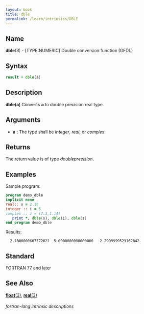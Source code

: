 ```yaml
---
layout: book
title: dble
permalink: /learn/intrinsics/DBLE
---
```

## __Name__

__dble__(3) - \[TYPE:NUMERIC\] Double conversion function
(GFDL)

## __Syntax__
```fortran
result = dble(a)
```
## __Description__

__dble(a)__ Converts __a__ to double precision real type.

## __Arguments__

  - __a__
    : The type shall be _integer_, _real_, or _complex_.

## __Returns__

The return value is of type _doubleprecision_.

## __Examples__

Sample program:

```fortran
program demo_dble
implicit none
real:: x = 2.18
integer :: i = 5
complex :: z = (2.3,1.14)
   print *, dble(x), dble(i), dble(z)
end program demo_dble
```
  Results:
```text
  2.1800000667572021  5.0000000000000000   2.2999999523162842     
```
## __Standard__

FORTRAN 77 and later

## __See Also__

[__float__(3)](FLOAT),
[__real__(3)](REAL)

###### fortran-lang intrinsic descriptions
